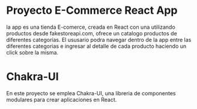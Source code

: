 # Proyecto E-Commerce React App
la app es una tienda E-comerce, creada en React con una utilizando productos desde fakestoreapi.com, ofrece un catalogo productos de diferentes categorías.
El ususario podra navegar dentro de la app entre las diferentes categorias e ingresar al detalle de cada producto haciendo un click sobre la misma.

# Chakra-UI 
En este proyecto se emplea Chakra-UI, una libreria de componentes modulares para crear aplicaciones en React.